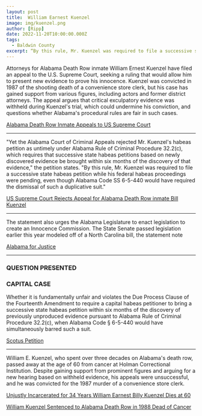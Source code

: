```yaml
---
layout: post
title:  William Earnest Kuenzel
image: img/kuenzel.png
author: [Ripp]
date: 2022-11-20T10:00:00.000Z
tags:
  - Baldwin County
excerpt: “By this rule, Mr. Kuenzel was required to file a successive state habeas petition while his federal habeas proceedings were pending, even though Alabama Code SS 6-5-440 would have required the dismissal of such a duplicative suit.”
---
```



Attorneys for Alabama Death Row inmate William Ernest Kuenzel have filed an appeal to the U.S. Supreme Court, seeking a ruling that would allow him to present new evidence to prove his innocence. Kuenzel was convicted in 1987 of the shooting death of a convenience store clerk, but his case has gained support from various figures, including actors and former district attorneys. The appeal argues that critical exculpatory evidence was withheld during Kuenzel's trial, which could undermine his conviction, and questions whether Alabama's procedural rules are fair in such cases.

[Alabama Death Row Inmate Appeals to US Supreme Court](https://www.al.com/news/birmingham/2016/08/alabama_death_row_inmate_appea.html)

---

"Yet the Alabama Court of Criminal Appeals rejected Mr. Kuenzel's habeas petition as untimely under Alabama Rule of Criminal Procedure 32.2(c), which requires that successive state habeas petitions based on newly discovered evidence be brought within six months of the discovery of that evidence," the petition states. "By this rule, Mr. Kuenzel was required to file a successive state habeas petition while his federal habeas proceedings were pending, even though Alabama Code SS 6-5-440 would have required the dismissal of such a duplicative suit."


[US Supreme Court Rejects Appeal for Alabama Death Row inmate Bill Kuenzel](https://www.al.com/news/birmingham/2016/10/us_supreme_court_rejects_appea.html)


----

The statement also urges the Alabama Legislature to enact legislation to create an Innocence Commission. The State Senate passed legislation earlier this year modeled off of a North Carolina bill, the statement note


[Alabama for Justice](https://alabamainjustice.com/)

----

### QUESTION PRESENTED 
### CAPITAL CASE 

Whether it is fundamentally unfair and violates the Due Process Clause of the Fourteenth Amendment to require a capital habeas petitioner to bring a successive state habeas petition within six months of the discovery of previously unproduced evidence pursuant to Alabama Rule of Criminal Procedure 32.2(c), when Alabama Code § 6-5-440 would have simultaneously barred such a suit.

[Scotus Petition](https://alabamainjustice.com/wp-content/uploads/2011/04/Scotus-Petition.pdf)

-----

William E. Kuenzel, who spent over three decades on Alabama's death row, passed away at the age of 60 from cancer at Holman Correctional Institution. Despite gaining support from prominent figures and arguing for a new hearing based on withheld evidence, his appeals were unsuccessful, and he was convicted for the 1987 murder of a convenience store clerk.

[Unjustly Incarcerated for 34 Years William Earnest Billy Kuenzel Dies at 60](https://alabamainjustice.com/unjustly-incarcerated-for-34-years-william-ernest-billy-kuenzel-dies-at-60/)

[William Kuenzel Sentenced to Alabama Death Row in 1988 Dead of Cancer](https://www.al.com/news/2022/02/william-kuenzel-sentenced-to-alabama-death-row-in-1988-dead-of-cancer.html)
